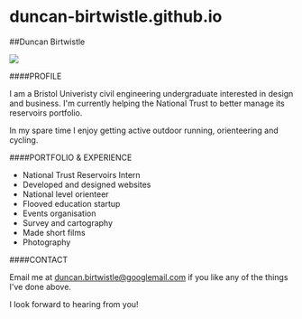 duncan-birtwistle.github.io
===========================
##Duncan Birtwistle

![](http://duncanbirtwistle.com/staging/theme/assets/img/headshot.png)

####PROFILE

I am a Bristol Univeristy civil engineering undergraduate interested in design and business. I'm currently helping the National Trust to better manage its reservoirs portfolio.

In my spare time I enjoy getting active outdoor running, orienteering and cycling.

####PORTFOLIO & EXPERIENCE

- National Trust Reservoirs Intern
- Developed and designed websites
- National level orienteer
- Flooved education startup
- Events organisation
- Survey and cartography
- Made short films
- Photography

####CONTACT

Email me at duncan.birtwistle@googlemail.com if you like any of the things I've done above.

I look forward to hearing from you!
